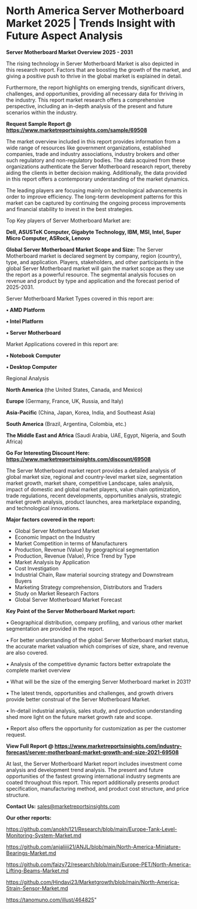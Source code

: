 # North America Server Motherboard Market 2025 | Trends Insight with Future Aspect Analysis

<Strong> Server Motherboard Market Overview 2025 - 2031</strong>

The rising technology in Server Motherboard Market is also depicted in this research report. Factors that are boosting the growth of the market, and giving a positive push to thrive in the global market is explained in detail.

Furthermore, the report highlights on emerging trends, significant drivers, challenges, and opportunities, providing all necessary data for thriving in the industry. This report market research offers a comprehensive perspective, including an in-depth analysis of the present and future scenarios within the industry.

<strong>Request Sample Report @ <a href=https://www.marketreportsinsights.com/sample/69508>https://www.marketreportsinsights.com/sample/69508</a></strong>

The market overview included in this report provides information from a wide range of resources like government organizations, established companies, trade and industry associations, industry brokers and other such regulatory and non-regulatory bodies. The data acquired from these organizations authenticate the Server Motherboard research report, thereby aiding the clients in better decision making. Additionally, the data provided in this report offers a contemporary understanding of the market dynamics.

The leading players are focusing mainly on technological advancements in order to improve efficiency. The long-term development patterns for this market can be captured by continuing the ongoing process improvements and financial stability to invest in the best strategies.

Top Key players of Server Motherboard Market are:

<strong>Dell, ASUSTeK Computer, Gigabyte Technology, IBM, MSI, Intel, Super Micro Computer, ASRock, Lenovo</strong>

<strong><b>Global Server Motherboard Market Scope and Size:</b></strong>
The Server Motherboard market is declared segment by company, region (country), type, and application. Players, stakeholders, and other participants in the global Server Motherboard market will gain the market scope as they use the report as a powerful resource. The segmental analysis focuses on revenue and product by type and application and the forecast period of 2025-2031.

Server Motherboard Market Types covered in this report are:

<strong>• AMD Platform

• Intel Platform

• Server Motherboard</strong>

Market Applications covered in this report are:

<strong>• Notebook Computer

• Desktop Computer</strong> 

Regional Analysis

<strong>North America</strong> (the United States, Canada, and Mexico)

<strong>Europe</strong> (Germany, France, UK, Russia, and Italy)

<strong>Asia-Pacific</strong> (China, Japan, Korea, India, and Southeast Asia)

<strong>South America</strong> (Brazil, Argentina, Colombia, etc.)

<strong>The Middle East and Africa</strong> (Saudi Arabia, UAE, Egypt, Nigeria, and South Africa)

<strong>Go For Interesting Discount Here: <a href=https://www.marketreportsinsights.com/discount/69508>https://www.marketreportsinsights.com/discount/69508</a></strong>

The Server Motherboard market report provides a detailed analysis of global market size, regional and country-level market size, segmentation market growth, market share, competitive Landscape, sales analysis, impact of domestic and global market players, value chain optimization, trade regulations, recent developments, opportunities analysis, strategic market growth analysis, product launches, area marketplace expanding, and technological innovations.

<strong><b>Major factors covered in the report:</b></strong>
<ul>
  <li>Global Server Motherboard Market </li>
  <li>Economic Impact on the Industry</li>
  <li>Market Competition in terms of Manufacturers</li>
  <li>Production, Revenue (Value) by geographical segmentation</li>
  <li>Production, Revenue (Value), Price Trend by Type</li>
  <li>Market Analysis by Application</li>
  <li>Cost Investigation</li>
  <li>Industrial Chain, Raw material sourcing strategy and Downstream Buyers</li>
  <li>Marketing Strategy comprehension, Distributors and Traders</li>
  <li>Study on Market Research Factors</li>
  <li>Global Server Motherboard Market Forecast</li>
</ul>

<strong><b>Key Point of the Server Motherboard Market report:</b></strong>

• Geographical distribution, company profiling, and various other market segmentation are provided in the report.

• For better understanding of the global Server Motherboard market status, the accurate market valuation which comprises of size, share, and revenue are also covered.

• Analysis of the competitive dynamic factors better extrapolate the complete market overview

• What will be the size of the emerging Server Motherboard market in 2031?

• The latest trends, opportunities and challenges, and growth drivers provide better construal of the Server Motherboard Market.

• In-detail industrial analysis, sales study, and production understanding shed more light on the future market growth rate and scope.

• Report also offers the opportunity for customization as per the customer request.

<strong><b>View Full Report @ <a href=https://www.marketreportsinsights.com/industry-forecast/server-motherboard-market-growth-and-size-2021-69508>https://www.marketreportsinsights.com/industry-forecast/server-motherboard-market-growth-and-size-2021-69508</a></b></strong>


At last, the Server Motherboard Market report includes investment come analysis and development trend analysis. The present and future opportunities of the fastest growing international industry segments are coated throughout this report. This report additionally presents product specification, manufacturing method, and product cost structure, and price structure.

<strong>Contact Us:</strong>
sales@marketreportsinsights.com

<strong>Our other reports:</strong>

<a href=https://github.com/anokhi121/Research/blob/main/Europe-Tank-Level-Monitoring-System-Market.md>https://github.com/anokhi121/Research/blob/main/Europe-Tank-Level-Monitoring-System-Market.md</a>

<a href=https://github.com/anjaliiii21/ANJL/blob/main/North-America-Miniature-Bearings-Market.md>https://github.com/anjaliiii21/ANJL/blob/main/North-America-Miniature-Bearings-Market.md</a>

<a href=https://github.com/faizy72/research/blob/main/Europe-PET/North-America-Lifting-Beams-Market.md>https://github.com/faizy72/research/blob/main/Europe-PET/North-America-Lifting-Beams-Market.md</a>

<a href=https://github.com/Hindavi23/Marketgrowth/blob/main/North-America-Strain-Sensor-Market.md>https://github.com/Hindavi23/Marketgrowth/blob/main/North-America-Strain-Sensor-Market.md</a>

<a href=https://tanomuno.com/illust/464825>https://tanomuno.com/illust/464825</a>"
